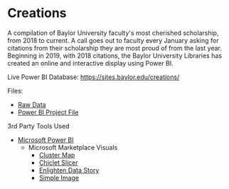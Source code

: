 # Creations
A compilation of Baylor University faculty's most cherished scholarship, from 2018 to current. A call goes out to faculty every January asking for citations from their scholarship they are most proud of from the last year. Beginning in 2019, with 2018 citations, the Baylor University Libraries has created an online and interactive display using Power BI.

Live Power BI Database: https://sites.baylor.edu/creations/

Files:

* [Raw Data](https://baylor0.sharepoint.com/sites/CreationsDigitalDisplay/Shared%20Documents/General/Creations-visualization.xlsx?web=1)
* [Power BI Project File](https://josh-been.github.io/Creations/creationstest-2019.pbix)

3rd Party Tools Used

* [Microsoft Power BI](https://powerbi.microsoft.com/)
  * Microsoft Marketplace Visuals
    * [Cluster Map](https://appsource.microsoft.com/en-us/product/power-bi-visuals/WA104380806?tab=Overview)
    * [Chiclet Slicer](https://appsource.microsoft.com/en-us/product/power-bi-visuals/WA104380756?tab=Overview)
    * [Enlighten Data Story](https://appsource.microsoft.com/en-us/product/power-bi-visuals/WA104380950?tab=Overview)
    * [Simple Image](https://appsource.microsoft.com/en-us/product/power-bi-visuals/WA104381835?tab=Overview)
